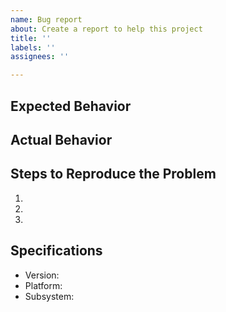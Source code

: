 ```yaml
---
name: Bug report
about: Create a report to help this project
title: ''
labels: ''
assignees: ''

---
```

## Expected Behavior


## Actual Behavior


## Steps to Reproduce the Problem

  1.
  1.
  1.

## Specifications

  - Version:
  - Platform:
  - Subsystem:
